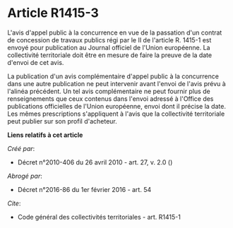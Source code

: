 # Article R1415-3

L'avis d'appel public à la concurrence en vue de la passation d'un contrat de concession de travaux publics régi par le II de
l'article R. 1415-1 est envoyé pour publication au Journal officiel de l'Union européenne. La collectivité territoriale doit
être en mesure de faire la preuve de la date d'envoi de cet avis. 

La publication d'un avis complémentaire d'appel public à la concurrence dans une autre publication ne peut intervenir avant
l'envoi de l'avis prévu à l'alinéa précédent. Un tel avis complémentaire ne peut fournir plus de renseignements que ceux
contenus dans l'envoi adressé à l'Office des publications officielles de l'Union européenne, envoi dont il précise la date.
Les mêmes prescriptions s'appliquent à l'avis que la collectivité territoriale peut publier sur son profil d'acheteur.

**Liens relatifs à cet article**

_Créé par_:

  - Décret n°2010-406 du 26 avril 2010 - art. 27, v. 2.0 ()

_Abrogé par_:

  - Décret n°2016-86 du 1er février 2016 - art. 54

_Cite_:

  - Code général des collectivités territoriales - art. R1415-1
